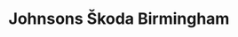 ---
title: "Johnsons Škoda Birmingham"
url: /birmingham/johnsons-skoda-birmingham/
shop: Autohaus
---